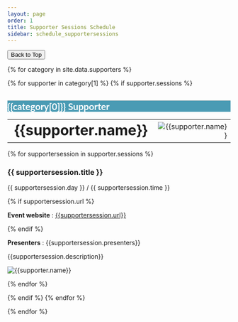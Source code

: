 ```yaml
---
layout: page
order: 1
title: Supporter Sessions Schedule
sidebar: schedule_supportersessions
---
```


<button onclick="topFunction()" id="toTopButton" title="Go to top">Back to Top</button> 

{% for category in site.data.supporters %}


{% for supporter in category[1]  %}
{% if supporter.sessions %}
<div class="row">
    <h2 id="supporter-{{supporter.name | downcase}}" class="text-center" style="border-top: 1px solid #ccc; background-color:#4a9bb4; font-family: Lato, Helvetica Neue, Helvetica, Arial, sans-serif; font-weight: bold; color: white;">{{category[0]}} Supporter</h2>
</div>
<p>
<table style="border: 0px; width: 100%;">
    <tr>
        <td style="vertical-align: middle; font-weight: bold; font-size: xx-large;">{{supporter.name}}</td>
        <td style="text-align: right;"><img alt="{{supporter.name}}"
                   src="{{site.url}}/images/supporter_logos/frontpage/{{supporter.image}}"
                   /></td>
    </tr>
</table>
{% for supportersession in supporter.sessions %}
<div class="card">
    <div class="container">
        <h3 id="event-{{supportersession.event | downcase}}">{{ supportersession.title }}</h3>
        <span class="alert-box papersession">{{ supportersession.day }} / {{ supportersession.time }}</span>

{% if supportersession.url %}
<p><strong>Event website</strong> : <a href="{{supportersession.url}}" target=_new>{{supportersession.url}}</a></p>
{% endif %}
<p><strong>Presenters</strong> : {{supportersession.presenters}}</p>
<p>{{supportersession.description}}</p>
<p><img alt="{{supporter.name}}"
                   src="{{site.url}}/images/supporter_logos/frontpage/{{supporter.image}}"
                   /></p>
</div>
</div>

{% endfor %}

</p>
{% endif %}
{% endfor %}

{% endfor %}
